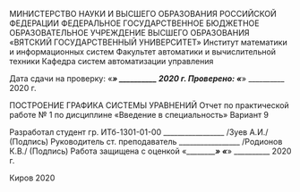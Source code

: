 МИНИСТЕРСТВО НАУКИ И ВЫСШЕГО ОБРАЗОВАНИЯ
РОССИЙСКОЙ ФЕДЕРАЦИИ
ФЕДЕРАЛЬНОЕ ГОСУДАРСТВЕННОЕ БЮДЖЕТНОЕ ОБРАЗОВАТЕЛЬНОЕ УЧРЕЖДЕНИЕ ВЫСШЕГО ОБРАЗОВАНИЯ
«ВЯТСКИЙ ГОСУДАРСТВЕННЫЙ УНИВЕРСИТЕТ»
Институт математики и информационных систем
Факультет автоматики и вычислительной техники
Кафедра систем автоматизации управления


Дата сдачи на проверку:
«___» __________ 2020 г.
Проверено:
«___» __________ 2020 г.

ПОСТРОЕНИЕ ГРАФИКА СИСТЕМЫ УРАВНЕНИЙ
Отчет по практической работе № 1
по дисциплине
«Введение в специальность»
Вариант 9



Разработал студент гр. ИТб-1301-01-00	        _________________ /Зуев А.И./
(Подпись)
Руководитель ст. преподаватель		        _________________ /Родионов К.В./
(Подпись)
Работа защищена с оценкой			«___________» «___» __________ 2020 г.


Киров 2020

